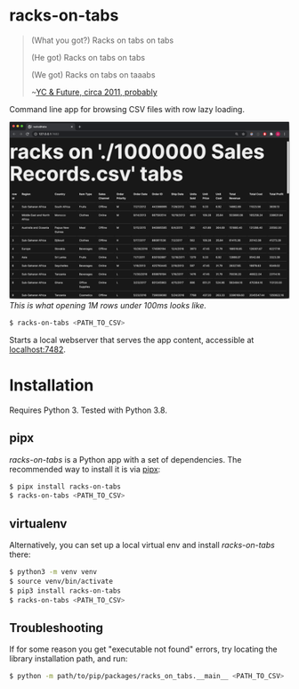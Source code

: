# racks-on-tabs

> (What you got?) Racks on tabs on tabs
>
> (He got) Racks on tabs on tabs
>
> (We got) Racks on tabs on taaabs
>
> ~[YC & Future, circa 2011, probably](https://www.youtube.com/watch?v=r5w21_Vphbg&ab_channel=ycvevo)

Command line app for browsing CSV files with row lazy loading.

![](docs/imgs/1m-csv-example.png)
*This is what opening 1M rows under 100ms looks like.*

```sh
$ racks-on-tabs <PATH_TO_CSV>
```

Starts a local webserver that serves the app content, accessible at [localhost:7482](http://localhost:7482).

# Installation

Requires Python 3. Tested with Python 3.8.

## pipx

_racks-on-tabs_ is a Python app with a set of dependencies.
The recommended way to install it is via [pipx](https://github.com/pipxproject/pipx):

```sh
$ pipx install racks-on-tabs
$ racks-on-tabs <PATH_TO_CSV>
```

## virtualenv

Alternatively, you can set up a local virtual env and install _racks-on-tabs_ there:

```sh
$ python3 -m venv venv
$ source venv/bin/activate
$ pip3 install racks-on-tabs
$ racks-on-tabs <PATH_TO_CSV>
```

## Troubleshooting

If for some reason you get "executable not found" errors, try locating the library installation path, and run:

```sh
$ python -m path/to/pip/packages/racks_on_tabs.__main__ <PATH_TO_CSV>
```

